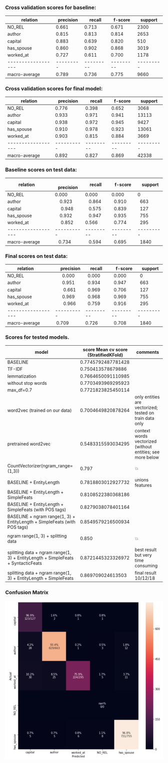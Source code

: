 ### Cross validation scores for baseline:
|relation           |   precision |     recall|    f-score|    support |
|------------------  |  --------- | --------- | --------- | ---------  |
|NO_REL              |      0.661 |     0.713 |     0.671  |     2300 |
|author              |      0.815 |     0.813 |     0.814  |     2653 |
|capital             |      0.883 |     0.639 |     0.820  |      510 |
|has_spouse          |      0.860 |     0.902 |     0.868  |     3019 |
|worked_at           |      0.727 |     0.611 |     0.700  |     1178 |
|------------------  |  --------- | --------- | ---------  |--------- |
|macro-average       |      0.789 |     0.736 |     0.775  |     9660|

### Cross validation scores for final model:

|relation          | precision | recall  |  f-score  | support |
|------------------| ----------| ---------| ---------| ---------|
|NO_REL            | 0.776    |  0.398   |  0.652   |  3068 |
|author            | 0.933    |  0.971   |  0.941   |  13113 |
|capital           | 0.938    |  0.972   |  0.945   |  9427 |
|has_spouse        | 0.910    |  0.978   |  0.923   |  13061 |
|worked_at         | 0.903   |   0.815   |  0.884   |  3669 |
|------------------| ----------| ---------| ---------| ---------|
|macro-average     | 0.892  |    0.827    | 0.869  |   42338 |

### Baseline scores on test data:

|relation    |       precision | recall  |  f-score |  support|
|------------------| ----------| --------- |--------- |---------|
|NO_REL       |      0.000   |   0.000 |    0.000 |    0  |
|author        |     0.923  |    0.864  |   0.910  |   663|
|capital       |     0.948  |    0.575   |  0.839  |   127|
|has_spouse    |     0.932   |   0.947   |  0.935  |   755|
|worked_at    |      0.852   |   0.566   |  0.774  |   295|
|------------------ |---------- |---------| ---------| --------- |
|macro-average  |    0.734   |   0.594  |   0.695   |  1840|

### Final scores on test data:

|relation       |    precision | recall |   f-score |  support|
|------------------| ----------| ---------| ---------| ---------|
|NO_REL      |       0.000  |    0.000  |   0.000  |   0|
|author      |       0.951   |   0.934  |   0.947  |   663|
|capital     |       0.661  |    0.969  |   0.706  |   127|
|has_spouse  |       0.969  |    0.968  |   0.969  |   755|
|worked_at   |       0.966  |    0.759  |   0.916  |   295|
|------------------ |----------| ---------| ---------|---------|
|macro-average    |  0.709    |  0.726   |  0.708  |   1840|


### Scores for tested models.

**model**	| **score**  Mean cv score (StratifiedKFold)	| **comments** |
----- | ----------------------------------------|----------------------|
| BASELINE | 0.7745792487781428 |
| TF-IDF |	0.750413578679886 |
| lemmatization |	0.7664650091110985 |
| without stop words  | 0.7703493969295923 |
| max_df=0.7  | 0.7721823825450114 |
| word2vec (trained on our data) | 0.7004649820878264 | only entities are vectorized; tested on train data only |
| pretrained word2vec | 0.5483315593034295 | context words vectorized (without entities; see more below |
| |
| CountVectorizer(ngram_range=(1,3)) | 0.797 | :boom: |
| |
| BASELINE + EntityLength |	0.7818803012927732 |	unions features |
| BASELINE + EntityLength + SimpleFeats |	0.8108522380368186 |
| BASELINE + EntityLength + SimpleFeats (with POS tags)	| 0.8279038078401164 |
| BASELINE + ngram range(1, 3) + EntityLength + SimpleFeats (with POS tags) |	0.8549579216500934 |
| |
| ngram range(1, 3) + splitting data | 0.850 | :boom: |
| |
| splitting data + ngram range(1, 3) + EntityLength + SimpleFeats + SyntacticFeats |	0.8721445323326972 |	best result but very time consuming |
| splitting data + ngram range(1, 3) + EntityLength + SimpleFeats	| 0.869709024613503	| final result 10/12/18



### Confusion Matrix
![Screenshot](image_preview.png)


